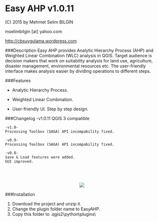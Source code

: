Easy AHP v1.0.11
==========


(C) 2015 by Mehmet Selim BILGIN

mselimbilgin [at] yahoo.com

http://cbsuygulama.wordpress.com



###Description
Easy AHP provides Analytic Hierarchy Process (AHP) and Weighted Linear Combination (WLC) analysis in QGIS. Target audience is decision makers that work on suitability analysis for land use, agriculture, disaster management, environmental resources etc.
The user-friendly interface makes analysis easier by dividing operations to different steps.


###Features
   
   - Analytic Hierarchy Process.

   - Weighted Linear Combination.

   - User-friendly UI. Step by step design.
   
 
###Changelog
	-v1.0.11
	QGIS 3 compatible
	
	-v1.0-
	Processing Toolbox (SAGA) API incompability fixed.
		
	-v0.9-
	Processing Toolbox (SAGA) API incompability fixed.
		
	-v0.8-
	Save & Load features were added.
	GUI improved.
	

<p class="western"><br><br>
</p>

<p align="center">
  <img src="https://lh3.googleusercontent.com/-_wicH4l2A_s/VE6wCU107RI/AAAAAAAAAwA/d2EYjUYBbWg/w685-h553-no/v08.png" />
</p>



###Installation

1. Download the project and unzip it.
2. Change the plugin folder name to EasyAHP. 
3. Copy this folder to .qgis2\python\plugins\  

